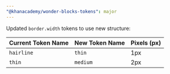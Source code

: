 ```yaml
---
"@khanacademy/wonder-blocks-tokens": major
---
```


Updated `border.width` tokens to use new structure:

| Current Token Name | New Token Name | Pixels (px) |
| ------------------ | -------------- | ----------- |
| `hairline`         | `thin`         | 1px         |
| `thin`             | `medium`       | 2px         |
